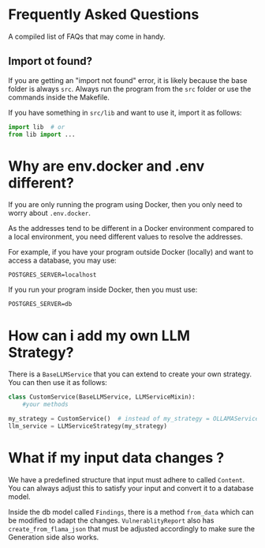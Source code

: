 # Frequently Asked Questions

A compiled list of FAQs that may come in handy.

## Import ot found?

If you are getting an "import not found" error, it is likely because the base folder is always `src`. Always run the program from the `src` folder or use the commands inside the Makefile.

If you have something in `src/lib` and want to use it, import it as follows:

```python
import lib  # or
from lib import ...
```

# Why are env.docker and .env different?

If you are only running the program using Docker, then you only need to worry about `.env.docker`.

As the addresses tend to be different in a Docker environment compared to a local environment, you need different values to resolve the addresses.

For example, if you have your program outside Docker (locally) and want to access a database, you may use:

```
POSTGRES_SERVER=localhost
```

If you run your program inside Docker, then you must use:

```
POSTGRES_SERVER=db
```

# How can i add my own LLM Strategy?

There is a `BaseLLMService` that you can extend to create your own strategy. You can then use it as follows:

```python
class CustomService(BaseLLMService, LLMServiceMixin):
    #your methods

my_strategy = CustomService()  # instead of my_strategy = OLLAMAService()
llm_service = LLMServiceStrategy(my_strategy)

```

# What if my input data changes ?

We have a predefined structure that input must adhere to called `Content`. You can always adjust this to satisfy your input and convert it to a database model.

Inside the db model called `Findings`, there is a method `from_data` which can be modified to adapt the changes.
`VulnerablityReport` also has `create_from_flama_json` that must be adjusted accordingly to make sure the Generation side also works.
